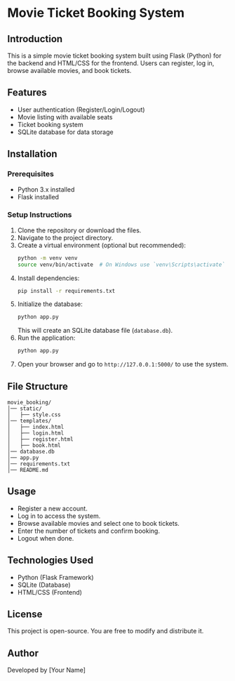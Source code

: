 # Movie Ticket Booking System

## Introduction
This is a simple movie ticket booking system built using Flask (Python) for the backend and HTML/CSS for the frontend. Users can register, log in, browse available movies, and book tickets.

## Features
- User authentication (Register/Login/Logout)
- Movie listing with available seats
- Ticket booking system
- SQLite database for data storage

## Installation
### Prerequisites
- Python 3.x installed
- Flask installed

### Setup Instructions
1. Clone the repository or download the files.
2. Navigate to the project directory.
3. Create a virtual environment (optional but recommended):
   ```sh
   python -m venv venv
   source venv/bin/activate  # On Windows use `venv\Scripts\activate`
   ```
4. Install dependencies:
   ```sh
   pip install -r requirements.txt
   ```
5. Initialize the database:
   ```sh
   python app.py
   ```
   This will create an SQLite database file (`database.db`).
6. Run the application:
   ```sh
   python app.py
   ```
7. Open your browser and go to `http://127.0.0.1:5000/` to use the system.

## File Structure
```
movie_booking/
│── static/
│   ├── style.css
│── templates/
│   ├── index.html
│   ├── login.html
│   ├── register.html
│   ├── book.html
│── database.db
│── app.py
│── requirements.txt
│── README.md
```

## Usage
- Register a new account.
- Log in to access the system.
- Browse available movies and select one to book tickets.
- Enter the number of tickets and confirm booking.
- Logout when done.

## Technologies Used
- Python (Flask Framework)
- SQLite (Database)
- HTML/CSS (Frontend)

## License
This project is open-source. You are free to modify and distribute it.

## Author
Developed by [Your Name]

